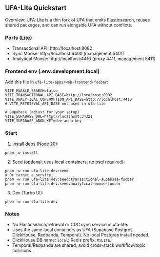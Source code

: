## UFA-Lite Quickstart

Overview: UFA-Lite is a thin fork of UFA that omits Elasticsearch, reuses shared packages, and can run alongside UFA without conflicts.

### Ports (Lite)
- Transactional API: http://localhost:8082
- Sync Moose: http://localhost:4400 (management 5401)
- Analytical Moose: http://localhost:4410 (proxy 4411, management 5411)

### Frontend env (.env.development.local)
Add this file in `ufa-lite/apps/web-frontend-foobar`:

```
VITE_ENABLE_SEARCH=false
VITE_TRANSACTIONAL_API_BASE=http://localhost:8082
VITE_ANALYTICAL_CONSUMPTION_API_BASE=http://localhost:4410
# VITE_RETRIEVAL_API_BASE not used in ufa-lite

# Supabase (adjust for your setup)
VITE_SUPABASE_URL=http://localhost:54321
VITE_SUPABASE_ANON_KEY=dev-anon-key
```

### Start
1) Install deps (Node 20):
```
pnpm -w install
```

2) Seed (optional; uses local containers, no psql required):
```
pnpm -w run ufa-lite:dev:seed
# Or target a service:
pnpm -w run ufa-lite:dev:seed:transactional-supabase-foobar
pnpm -w run ufa-lite:dev:seed:analytical-moose-foobar
```

3) Dev (Turbo UI):
```
pnpm -w run ufa-lite:dev
```

### Notes
- No Elasticsearch/retrieval or CDC sync service in ufa-lite.
- Uses the same local containers as UFA (Supabase Postgres, ClickHouse, Redpanda, Temporal). No local Postgres install needed.
- ClickHouse DB name: `local`; Redis prefix: `MSLITE`.
- Temporal/Redpanda are shared; avoid cross-stack workflow/topic collisions.


